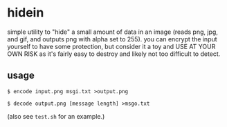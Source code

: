 # hidein

simple utility to "hide" a small amount of data in an image (reads png, jpg,
and gif, and outputs png with alpha set to 255).  you can encrypt the input
yourself to have some protection, but consider it a toy and USE AT YOUR OWN
RISK as it's fairly easy to destroy and likely not too difficult to detect.

## usage

```
$ encode input.png msgi.txt >output.png

$ decode output.png [message length] >msgo.txt
```
(also see `test.sh` for an example.)
